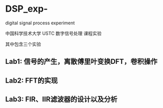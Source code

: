 # DSP_exp-
digital signal process experiment

中国科学技术大学 USTC 数字信号处理 课程实验

其中包含三个实验

## Lab1: 信号的产生，离散傅里叶变换DFT，卷积操作

## Lab2: FFT的实现 

## Lab3: FIR、IIR滤波器的设计以及分析
